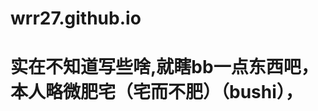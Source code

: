 # wrr27.github.io
<!DOCTYPE html>
<html lang="zh-cn"
<head>
  <meta charset="utf-8"/>
  <title>
  wrr的第一个网页
  </title>
 <link href="styles/test.css"rel="stylesheet"type="text/css"/>
</head>
<body>
  <h1>
  实在不知道写些啥,就瞎bb一点东西吧，本人略微肥宅（宅而不肥）（bushi），
  </h1>
</body>
</html>
